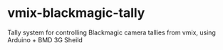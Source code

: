 # vmix-blackmagic-tally
Tally system for controlling Blackmagic camera tallies from vmix, using Arduino + BMD 3G Sheild
